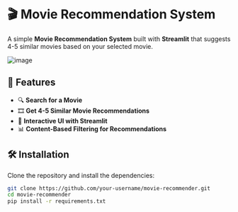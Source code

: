 # 🎬 Movie Recommendation System  

A simple **Movie Recommendation System** built with **Streamlit** that suggests 4-5 similar movies based on your selected movie.  

![image](https://github.com/user-attachments/assets/53745411-4d71-4ebf-9a5b-a78eaf74a140)

## 🚀 Features  

- 🔍 **Search for a Movie**  
- 🎞️ **Get 4-5 Similar Movie Recommendations**  
- 🎨 **Interactive UI with Streamlit**  
- 📊 **Content-Based Filtering for Recommendations**  

## 🛠️ Installation  
Clone the repository and install the dependencies:  
```sh
git clone https://github.com/your-username/movie-recommender.git
cd movie-recommender
pip install -r requirements.txt
